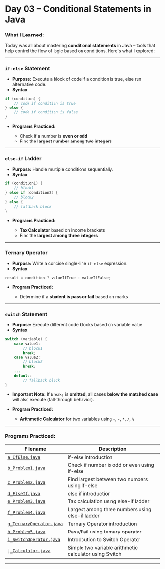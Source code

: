 # Day 03 – Conditional Statements in Java

### What I Learned:

Today was all about mastering **conditional statements** in Java – tools that help control the flow of logic based on conditions. Here's what I explored:

---

### `if-else` Statement

* **Purpose:** Execute a block of code if a condition is true, else run alternative code.
* **Syntax:**

```java
if (condition) {
    // code if condition is true
} else {
    // code if condition is false
}
```

* **Programs Practiced:**

  * Check if a number is **even or odd**
  * Find the **largest number among two integers**

---

### `else-if` Ladder

* **Purpose:** Handle multiple conditions sequentially.
* **Syntax:**

```java
if (condition1) {
    // block1
} else if (condition2) {
    // block2
} else {
    // fallback block
}
```

* **Programs Practiced:**

  * **Tax Calculator** based on income brackets
  * Find the **largest among three integers**

---

### Ternary Operator

* **Purpose:** Write a concise single-line `if-else` expression.
* **Syntax:**

```java
result = condition ? valueIfTrue : valueIfFalse;
```

* **Program Practiced:**

  * Determine if a **student is pass or fail** based on marks

---

### `switch` Statement

* **Purpose:** Execute different code blocks based on variable value
* **Syntax:**

```java
switch (variable) {
    case value1:
        // block1
        break;
    case value2:
        // block2
        break;
    ...
    default:
        // fallback block
}
```

* **Important Note:** If `break;` is **omitted**, all cases **below the matched case** will also execute (fall-through behavior).

* **Program Practiced:**

  * **Arithmetic Calculator** for two variables using `+`, `-`, `*`, `/`, `%`

---

### Programs Practiced:

| Filename                                               | Description                                            |
| ------------------------------------------------------ | -------------------------------------------------------|
| [`a_IfElse.java`](./a_IfElse.java)                     | if-else introduction                                   |
| [`b_Problem1.java`](./b_Problem1.java)                 | Check if number is odd or even using if-else           |
| [`c_Problem2.java`](./c_Problem2.java)                 | Find largest between two numbers using if-else         |
| [`d_ElseIf.java`](./d_ElseIf.java)                     | else if introduction                                   |
| [`e_Problem3.java`](./e_Problem3.java)                 | Tax calculation using else-if ladder                   |
| [`f_Problem4.java`](./f_Problem4.java)                 | Largest among three numbers using else-if ladder       |
| [`g_TernaryOperator.java`](./g_TernaryOperator.java)   | Ternary Operator introduction                          |
| [`h_Problem5.java`](./h_Problem5.java)                 | Pass/Fail using ternary operator                       |
| [`i_SwitchOperator.java`](./i_SwitchOperator.java)     | Introdcution to Switch Operator                        |
| [`j_Calculator.java`](./j_Calculator.java)             | Simple two variable arithmetic calculator using Switch |

---
